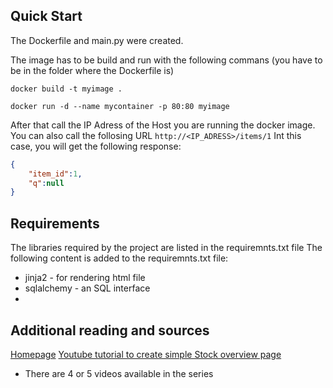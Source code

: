 ## Quick Start

The Dockerfile and main.py were created.

The image has to be build and run with the following commans (you have to be in the folder where the Dockerfile is)

`docker build -t myimage .`

`docker run -d --name mycontainer -p 80:80 myimage`

After that call the IP Adress of the Host you are running the docker image. You can also call the follosing URL
`http://<IP_ADRESS>/items/1`
Int this case, you will get the following response:
```json 
{
    "item_id":1,
    "q":null
}
```
## Requirements ##
The libraries required by the project are listed in the requiremnts.txt file
The following content is added to the requiremnts.txt file:
* jinja2 - for rendering html file
* sqlalchemy - an SQL interface
* 

## Additional reading and sources
[Homepage](https://fastapi.tiangolo.com/)
[Youtube tutorial to create simple Stock overview page](https://www.youtube.com/watch?v=5GorMC2lPpk)
* There are 4 or 5 videos available in the series